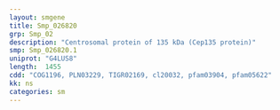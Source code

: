 ```yaml
---
layout: smgene
title: Smp_026820
grp: Smp_02
description: "Centrosomal protein of 135 kDa (Cep135 protein)"
smp: Smp_026820.1
uniprot: "G4LUS8"
length:  1455
cdd: "COG1196, PLN03229, TIGR02169, cl20032, pfam03904, pfam05622"
kk: ns
categories: sm
---
```

